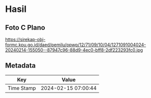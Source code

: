 # Hasil

## Foto C Plano

https://sirekap-obj-formc.kpu.go.id/daed/pemilu/ppwp/12/71/09/10/04/1271091004024-20240214-155050--87947c96-88d9-4ec0-bff8-2df223293fc0.jpg


## Metadata

| Key        | Value               |
| ---------- | ------------------- |
| Time Stamp | 2024-02-15 07:00:44 |



